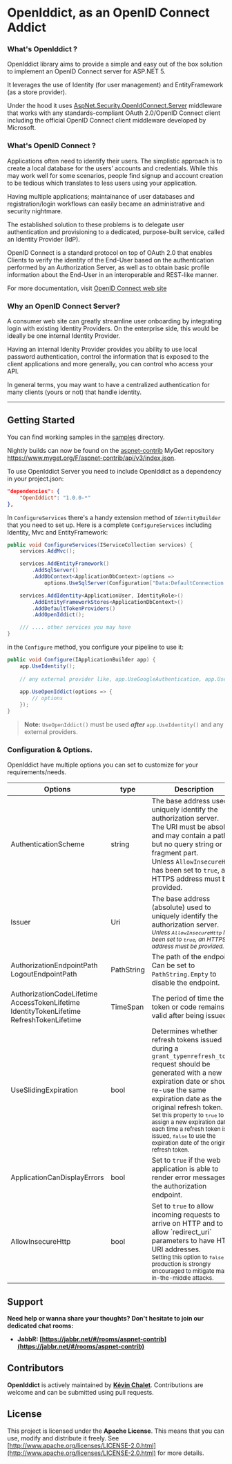 # OpenIddict, as an OpenID Connect Addict

### What's OpenIddict ?

OpenIddict library aims to provide a simple and easy out of the box solution 
to implement an OpenID Connect server for ASP.NET 5.

It leverages the use of Identity (for user management) and 
EntityFramework (as a store provider).

Under the hood it uses [AspNet.Security.OpenIdConnect.Server](https://github.com/PinpointTownes/AspNet.Security.OpenIdConnect.Server) 
middleware that works with any standards-compliant OAuth 2.0/OpenID Connect 
client including the official OpenID Connect client middleware 
developed by Microsoft.

### What's OpenID Connect ?

Applications often need to identify their users. 
The simplistic approach is to create a local database for the users’ accounts 
and credentials. While this may work well for some scenarios, people find
signup and account creation to be tedious which translates to less users using
your application.

Having multiple applications; maintainance of user databases and 
registration/login workflows can easily became an administrative and 
security nightmare.

The established solution to these problems is to delegate user authentication 
and provisioning to a dedicated, purpose-built service, called an Identity 
Provider (IdP).

OpenID Connect is a standard protocol on top of OAuth 2.0 that enables Clients to 
verify the identity of the End-User based on the authentication performed by 
an Authorization Server, as well as to obtain basic profile information about 
the End-User in an interoperable and REST-like manner.

For more documentation, visit [OpenID Connect web site](http://openid.net/connect/)

### Why an OpenID Connect Server?

A consumer web site can greatly streamline user onboarding by integrating 
login with existing Identity Providers.
On the enterprise side, this would be ideally be one internal Identity Provider.

Having an internal Idenity Provider provides you ability to use local password 
authentication, control the information that is exposed to the client applications
and more generally, you can control who access your API.

In general terms, you may want to have a centralized authentication for many
clients (yours or not) that handle identity.

--------------

## Getting Started

You can find working samples in the [samples](https://github.com/openiddict/core/tree/dev/samples) directory.

Nightly builds can now be found on the [aspnet-contrib](https://github.com/aspnet-contrib) MyGet repository https://www.myget.org/F/aspnet-contrib/api/v3/index.json.

To use OpenIddict Server you need to include OpenIddict as a dependency in your project.json:

```json
"dependencies": {
    "OpenIddict": "1.0.0-*"
},
```

In `ConfigureServices` there's a handy extension method of `IdentityBuilder` 
that you need to set up. Here is a complete `ConfigureServices` including 
Identity, Mvc and EntityFramework:

```csharp
public void ConfigureServices(IServiceCollection services) {
    services.AddMvc();

    services.AddEntityFramework()
        .AddSqlServer()
        .AddDbContext<ApplicationDbContext>(options =>
            options.UseSqlServer(Configuration["Data:DefaultConnection:ConnectionString"]));

    services.AddIdentity<ApplicationUser, IdentityRole>()
        .AddEntityFrameworkStores<ApplicationDbContext>()
        .AddDefaultTokenProviders()
        .AddOpenIddict();

    /// .... other services you may have
}
```

in the `Configure` method, you configure your pipeline to use it:

```csharp
public void Configure(IApplicationBuilder app) {
    app.UseIdentity();
    
    // any external provider like, app.UseGoogleAuthentication, app.UseFacebookAuthentication, etc..
    
    app.UseOpenIddict(options => {
        // options
    });
}
```

> **Note:** `UseOpenIddict()` must be used ***after*** `app.UseIdentity()` and any external providers.

### Configuration & Options.

OpenIddict have multiple options you can set to customize for your 
requirements/needs.

<table>
<thead>
    <tr><th>Options</th><th>type</th><th>Description</th><th>Default</th></tr>
</thead>
<tbody>
<tr>
<td>AuthenticationScheme</td>
<td>string</td>
<td>
    The base address used to uniquely identify the authorization server.<br>
    The URI must be absolute and may contain a path, but no query string or fragment part.<br>
    Unless <code>AllowInsecureHttp</code> has been set to <code>true</code>, an HTTPS address must be provided.
</td>
<td><code>oidc-server</code></td>
</tr>
<tr>
  <td>Issuer</td>
  <td>Uri</td>
  <td>The base address (absolute) used to uniquely identify the authorization server.<br>
      <sub><i>Unless <code>AllowInsecureHttp</code> has been set to <code>true</code>, an HTTPS address must be provided.</i></sub>
  </td>
  <td>Automatically inferred from the request URL</td>
</tr>
<tr>
  <td>
    AuthorizationEndpointPath
    <br>
    LogoutEndpointPath
  </td>
  <td>PathString</td>
  <td>The path of the endpoint. Can be set to <code>PathString.Empty</code> to disable the endpoint.</td>
  <td>
      <code>/connect/authorize</code>
      <br>
      <code>/connect/logout</code>
  </td>
      
</tr>
<tr>
  <td>
    AuthorizationCodeLifetime
    <br>
    AccessTokenLifetime
    <br>
    IdentityTokenLifetime
    <br>
    RefreshTokenLifetime
  </td>
  <td>TimeSpan</td>
  <td>The period of time the token or code remains valid after being issued.</td>
  <td>
    5 minutes
    <br>
    1 hour
    <br>
    20 minutes
    <br>
    6 hours
  </td>
</tr>
<tr>
  <td>UseSlidingExpiration</td>
  <td>bool</td>
  <td>
    Determines whether refresh tokens issued during a <code>grant_type=refresh_token</code> request should be generated with a new expiration date or should re-use the same expiration date as the original refresh token.
    <br>
    <sub>Set this property to <code>true</code> to assign a new expiration date each time a refresh token is issued, <code>false</code> to use the expiration date of the original refresh token.</sub>
  </td>
  <td><code>true</code></td>
</tr>
<tr>
  <td>ApplicationCanDisplayErrors</td>
  <td>bool</td>
  <td>Set to <code>true</code> if the web application is able to render error messages on the authorization endpoint.</td>
  <td><code>false</code></td>
</tr>
<tr>
  <td>AllowInsecureHttp</td>
  <td>bool</td>
  <td>
    Set to <code>true</code> to allow incoming requests to arrive on HTTP and to allow `redirect_uri` parameters to have HTTP URI addresses.
    <br>
    <sub>Setting this option to <code>false</code> in production is strongly encouraged to mitigate man-in-the-middle attacks.</sub>
  </td>
  <td><code>false</code></td>
</tr>
</tbody>
</table>

## Support

**Need help or wanna share your thoughts? Don't hesitate to join our dedicated chat rooms:**

- **JabbR: [https://jabbr.net/#/rooms/aspnet-contrib](https://jabbr.net/#/rooms/aspnet-contrib)**

## Contributors

**OpenIddict** is actively maintained by **[Kévin Chalet](https://github.com/PinpointTownes)**. Contributions are welcome and can be submitted using pull requests.

## License

This project is licensed under the **Apache License**. This means that you can use, modify and distribute it freely. See [http://www.apache.org/licenses/LICENSE-2.0.html](http://www.apache.org/licenses/LICENSE-2.0.html) for more details.
